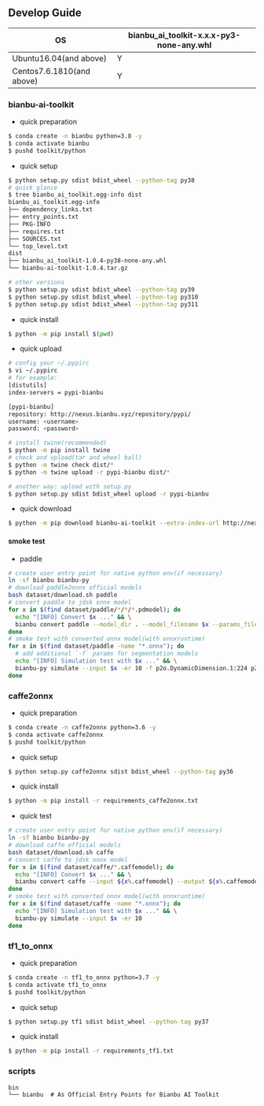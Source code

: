 ## Develop Guide

|  OS  | bianbu_ai_toolkit-x.x.x-py3-none-any.whl |
| ---- | ---- |
| Ubuntu16.04(and above) | Y |
| Centos7.6.1810(and above) | Y |

### bianbu-ai-toolkit

* quick preparation
```bash
$ conda create -n bianbu python=3.8 -y
$ conda activate bianbu
$ pushd toolkit/python
```

* quick setup
```bash
$ python setup.py sdist bdist_wheel --python-tag py38
# quick glance
$ tree bianbu_ai_toolkit.egg-info dist
bianbu_ai_toolkit.egg-info
├── dependency_links.txt
├── entry_points.txt
├── PKG-INFO
├── requires.txt
├── SOURCES.txt
└── top_level.txt
dist
├── bianbu_ai_toolkit-1.0.4-py38-none-any.whl
└── bianbu-ai-toolkit-1.0.4.tar.gz

# other versions
$ python setup.py sdist bdist_wheel --python-tag py39
$ python setup.py sdist bdist_wheel --python-tag py310
$ python setup.py sdist bdist_wheel --python-tag py311
```

* quick install
```bash
$ python -m pip install $(pwd)
```

* quick upload
```bash
# config your ~/.pypirc
$ vi ~/.pypirc
# for example:
[distutils]
index-servers = pypi-bianbu

[pypi-bianbu]
repository: http://nexus.bianbu.xyz/repository/pypi/
username: <username>
password: <password>

# install twine(recommended)
$ python -m pip install twine
# check and upload(tar and wheel ball)
$ python -m twine check dist/*
$ python -m twine upload -r pypi-bianbu dist/*

# another way: upload with setup.py
$ python setup.py sdist bdist_wheel upload -r pypi-bianbu
```

* quick download
```bash
$ python -m pip download bianbu-ai-toolkit --extra-index-url http://nexus.bianbu.xyz/repository/pypi/simple --trusted-host nexus.bianbu.xyz --no-deps
```

#### smoke test

* paddle

```bash
# create user entry point for native python env(if necessary)
ln -sf bianbu bianbu-py
# download paddle2onnx official models
bash dataset/download.sh paddle
# convert paddle to jdsk onnx model
for x in $(find dataset/paddle/*/*/*.pdmodel); do
  echo "[INFO] Convert $x ..." && \
  bianbu convert paddle --model_dir . --model_filename $x --params_filename ${x%.pdmodel}.pdiparams --save_file ${x%.pdmodel}.onnx
done
# smoke test with converted onnx model(with onnxruntime)
for x in $(find dataset/paddle -name "*.onnx"); do
  # add additional `-f` params for segmentation models
  echo "[INFO] Simulation test with $x ..." && \
  bianbu-py simulate --input $x -er 10 -f p2o.DynamicDimension.1:224 p2o.DynamicDimension.2:224
done
```

### caffe2onnx

* quick preparation
```bash
$ conda create -n caffe2onnx python=3.6 -y
$ conda activate caffe2onnx
$ pushd toolkit/python
```

* quick setup
```bash
$ python setup.py caffe2onnx sdist bdist_wheel --python-tag py36
```

* quick install
```bash
$ python -m pip install -r requirements_caffe2onnx.txt
```

* quick test
```bash
# create user entry point for native python env(if necessary)
ln -sf bianbu bianbu-py
# download caffe official models
bash dataset/download.sh caffe
# convert caffe to jdsk onnx model
for x in $(find dataset/caffe/*.caffemodel); do
  echo "[INFO] Convert $x ..." && \
  bianbu convert caffe --input ${x%.caffemodel} --output ${x%.caffemodel}.onnx -v
done
# smoke test with converted onnx model(with onnxruntime)
for x in $(find dataset/caffe -name "*.onnx"); do
  echo "[INFO] Simulation test with $x ..." && \
  bianbu-py simulate --input $x -er 10
done
```

### tf1_to_onnx

* quick preparation
```bash
$ conda create -n tf1_to_onnx python=3.7 -y
$ conda activate tf1_to_onnx
$ pushd toolkit/python
```

* quick setup
```bash
$ python setup.py tf1 sdist bdist_wheel --python-tag py37
```

* quick install
```bash
$ python -m pip install -r requirements_tf1.txt
```

### scripts

```txt
bin
└── bianbu  # As Official Entry Points for Bianbu AI Toolkit
```

